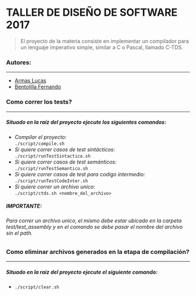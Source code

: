 # **TALLER DE DISEÑO DE SOFTWARE 2017** #

>El proyecto de la materia consiste en implementar un compilador para un lenguaje
>imperativo simple, similar a C o Pascal, llamado C-TDS.


### Autores: ###
____
- [Armas Lucas](https://github.com/larmas "Perfil GitHub")
- [Bentolilla Fernando](https://github.com/fernando13 "Perfil GitHub")

### Como correr los tests? ###
____
##### Situado en la raíz del proyecto ejecute los siguientes comandos: #####

* *Compilar el proyecto:*\
 `./script/compile.sh`
* *Si quiere correr casos de test sintácticos:*\
 `./script/runTestSintactico.sh`
* *Si quiere correr casos de test semánticos:*\
 `./script/runTestSemantico.sh`
* *Si quiere correr casos de test para codigo intermedio:*\
 `./script/runTestCodeInter.sh`
* *Si quiere correr un archivo unico:*\
 `./script/ctds.sh <nombre_del_archivo>`

##### IMPORTANTE:
###### Para correr un archivo unico, el mismo debe estar ubicado en la carpeta test/test_assembly y en el comando se debe pasar el nombre del archivo sin el path.

### Como eliminar archivos generados en la etapa de compilación? ###
____
##### Situado en la raíz del proyecto ejecute el siguiente comando: #####
* `./script/clear.sh`
